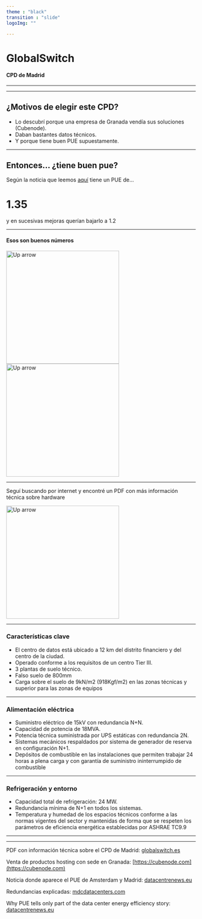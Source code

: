 ```yaml
---
theme : "black"
transition : "slide"
logoImg: ""

---
```


# GlobalSwitch
#### <p class="fragment">CPD de Madrid</p>

---

<!-- .slide: data-background="https://www.globalswitch.es/media/rhupxbww/madrid-01.jpg?anchor=center&mode=crop&width=1110&height=624&rnd=132350571250270000"  data-background-size="1000px " -->

---

## ¿Motivos de elegir este CPD?

<ul>
  <li class="fragment">Lo descubrí porque una empresa de Granada vendía sus soluciones (Cubenode). </li> 
  <li class="fragment">Daban bastantes datos técnicos.</li>
  <li class="fragment">Y porque tiene buen PUE <span class="fragment">supuestamente.</span>  </li>
</ul>

---

## Entonces... ¿tiene buen pue?

Según la noticia que leemos [aquí](https://datacentrenews.eu/story/global-switch-awarded-certification-amsterdam-data-centre) tiene un PUE de...

# <span class="fragment">1.35</span>

 <span class="fragment">y en sucesivas mejoras querían bajarlo a 1.2</span>

---

#### Esos son buenos números 

<a href="#/2">
    <img width="300" height="auto" data-src="https://media.giphy.com/media/l3q2K5jinAlChoCLS/giphy.gif" alt="Up arrow" ;">
</a>
<a href="#/2">
    <img width="300" height="auto" data-src="https://media.giphy.com/media/95ZYXmOCd9BBK/giphy.gif" alt="Up arrow" ;">
</a>

---

Seguí buscando por internet y encontré un PDF con más información técnica sobre hardware

<a href="#/2">
    <img width="300" height="auto" data-src="https://media.giphy.com/media/LGzrggUppEBdm/giphy.gif" alt="Up arrow" ;">
</a>

---

### Características clave 
<ul>
  <li class="fragment">El centro de datos está ubicado a 12 km del distrito  financiero y del centro de la ciudad. </li> 
  <li class="fragment">Operado conforme a los requisitos de un centro Tier III.</li>
  <li class="fragment">3 plantas de suelo técnico. </li>
  <li class="fragment">Falso suelo de 800mm</li>
  <li class="fragment">Carga sobre el suelo de 9kN/m2 (918Kgf/m2) en las zonas técnicas y superior para las zonas de equipos</li>
</ul>

---

### Alimentación eléctrica



<ul>
  <li class="fragment">Suministro eléctrico de 15kV con redundancia N+N. </li> 
  <li class="fragment">Capacidad de potencia de 18MVA.</li>
  <li class="fragment">Potencia técnica suministrada por UPS estáticas con redundancia 2N. </li>
  <li class="fragment">Sistemas mecánicos respaldados por sistema de generador de reserva en configuración N+1.</li>
  <li class="fragment">Depósitos de combustible en las instalaciones que permiten trabajar 24 horas a plena carga y con garantía de suministro ininterrumpido de combustible</li>
</ul>

---

### Refrigeración y entorno

<ul>
  <li class="fragment">Capacidad total de refrigeración: 24 MW. </li> 
  <li class="fragment"> Redundancia mínima de N+1 en todos los sistemas.</li>
  <li class="fragment">Temperatura y humedad de los espacios técnicos conforme a las normas vigentes del sector y mantenidas de forma que se respeten los parámetros de eficiencia energética establecidas por ASHRAE TC9.9 </li>
  
</ul>



---

<!-- .slide: data-background="https://media.giphy.com/media/xUA7aN1MTCZx97V1Ic/giphy.gif" -->


---



PDF con información técnica sobre el CPD de Madrid: [globalswitch.es](https://www.globalswitch.es/media/bnvb4iq5/global-switch-technical-specification-madrid-spanish.pdf)

Venta de productos hosting con sede en Granada: [https://cubenode.com](https://cubenode.com)

Noticia donde aparece el PUE de Amsterdam y Madrid: [datacentrenews.eu](https://datacentrenews.eu/story/global-switch-awarded-certification-amsterdam-data-centre)

Redundancias explicadas: [mdcdatacenters.com](https://www.mdcdatacenters.com/es/company/blog/avoid-risks-and-go-for-2n-power-redundancy)

Why PUE tells only part of the data center energy efficiency story: [datacentrenews.eu](https://datacentrenews.eu/story/why-pue-tells-only-part-of-the-data-center-energy-efficiency-story)